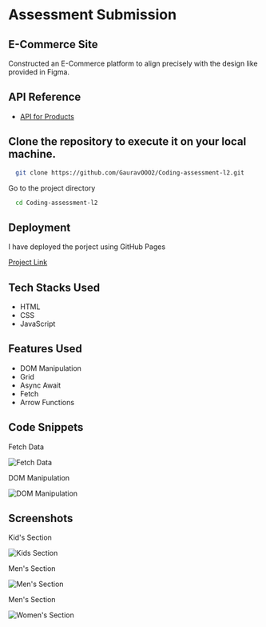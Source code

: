 
# Assessment Submission

## E-Commerce Site

Constructed an E-Commerce platform to align precisely with the design like provided in Figma.


## API Reference

 - [API for Products](https://cdn.shopify.com/s/files/1/0564/3685/0790/files/multiProduct.json)

## Clone the repository to execute it on your local machine.


```bash
  git clone https://github.com/GauravOOO2/Coding-assessment-l2.git
```

Go to the project directory

```bash
  cd Coding-assessment-l2
```


## Deployment

I have deployed the porject using GitHub Pages

[Project Link](https://gauravooo2.github.io/Coding-assessment-l2/)


## Tech Stacks Used

- HTML
- CSS
- JavaScript


## Features Used

- DOM Manipulation
- Grid 
- Async Await 
- Fetch
- Arrow Functions





## Code Snippets

Fetch Data

![Fetch Data](https://gauravooo2.github.io/Gaurav_portfolio/assets/img/image.png)

DOM Manipulation

![DOM Manipulation](https://gauravooo2.github.io/Gaurav_portfolio/assets/img/Dom%20Manuplation.png)









## Screenshots

Kid's Section

![Kids Section](https://gauravooo2.github.io/Gaurav_portfolio/assets/img/Assessment1.png)

Men's Section

![Men's Section](https://gauravooo2.github.io/Gaurav_portfolio/assets/img/Assessment2.png)

Men's Section

![Women's Section](https://gauravooo2.github.io/Gaurav_portfolio/assets/img/Assessment2.png)








